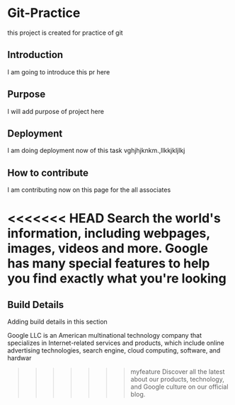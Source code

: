 # Git-Practice
this project is created for practice of git
## Introduction
I am going to introduce this pr here
## Purpose
I will add purpose of project here
## Deployment
I am doing deployment now of this task
vghjhjknkm.,llkkjkljlkj
## How to contribute
I am contributing now on this page for the all associates

<<<<<<< HEAD
Search the world's information, including webpages, images, videos and more. Google has many special features to help you find exactly what you're looking
=======
## Build Details
 Adding build details in this section
 
 Google LLC is an American multinational technology company that specializes in Internet-related services and products, which include online advertising technologies, search engine, cloud computing, software, and hardwar
>>>>>>> myfeature
Discover all the latest about our products, technology, and Google culture on our official blog.